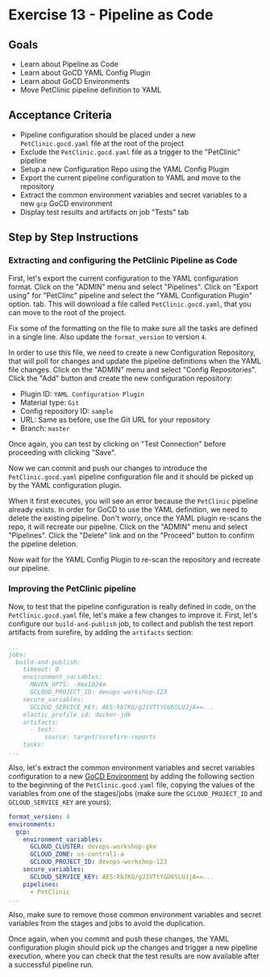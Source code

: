 # Exercise 13 - Pipeline as Code

## Goals

* Learn about Pipeline as Code
* Learn about GoCD YAML Config Plugin
* Learn about GoCD Environments
* Move PetClinic pipeline definition to YAML

## Acceptance Criteria

* Pipeline configuration should be placed under a new `PetClinic.gocd.yaml` file
at the root of the project
* Exclude the `PetClinic.gocd.yaml` file as a trigger to the "PetClinic" pipeline
* Setup a new Configuration Repo using the YAML Config Plugin
* Export the current pipeline configuration to YAML and move to the repository
* Extract the common environment variables and secret variables to a new `gcp`
GoCD environment
* Display test results and artifacts on job "Tests" tab

## Step by Step Instructions

### Extracting and configuring the PetClinic Pipeline as Code

First, let's export the current configuration to the YAML configuration format.
Click on the "ADMIN" menu and select "Pipelines". Click on "Export using" for
"PetClinc" pipeline and select the "YAML Configuration Plugin" option.
tab. This will download a file called `PetClinic.gocd.yaml`, that you can move
to the root of the project.

Fix some of the formatting on the file to make sure all the tasks are defined in
a single line. Also update the `format_version` to version `4`.

In order to use this file, we need to create a new Configuration Repository,
that will poll for changes and update the pipeline definitions when the YAML
file changes. Click on the "ADMIN" menu and select "Config Repositories". Click
the "Add" button and create the new configuration repository:

* Plugin ID: `YAML Configuration Plugin`
* Material type: `Git`
* Config repository ID: `sample`
* URL: Same as before, use the Git URL for your repository
* Branch: `master`

Once again, you can test by clicking on "Test Connection" before proceeding
with clicking "Save".

Now we can commit and push our changes to introduce the `PetClinic.gocd.yaml`
pipeline configuration file and it should be picked up by the YAML configuration
plugin.

When it first executes, you will see an error because the `PetClinic` pipeline
already exists. In order for GoCD to use the YAML definition, we need to delete
the existing pipeline. Don't worry, once the YAML plugin re-scans the repo, it
will recreate our pipeline. Click on the "ADMIN" menu and select "Pipelines".
Click the "Delete" link and on the "Proceed" button to confirm the pipeline
deletion.

Now wait for the YAML Config Plugin to re-scan the repository and recreate our
pipeline.

### Improving the PetClinic pipeline

Now, to test that the pipeline configuration is really defined in code, on the
`PetClinic.gocd.yaml` file, let's make a few changes to improve it. First, let's
configure our `build-and-publish` job, to collect and publish the test report
artifacts from surefire, by adding the `artifacts` section:

```yaml
...
jobs:
  build-and-publish:
    timeout: 0
    environment_variables:
      MAVEN_OPTS: -Xmx1024m
      GCLOUD_PROJECT_ID: devops-workshop-123
    secure_variables:
      GCLOUD_SERVICE_KEY: AES:kb7KQ/gJ1VTtYGU6SLUJjA==...
    elastic_profile_id: docker-jdk
    artifacts:
      - test:
          source: target/surefire-reports
    tasks:
...
```

Also, let's extract the common environment variables and secret variables
configuration to a new [GoCD Environment](https://docs.gocd.org/current/navigation/environments_page.html)
by adding the following section to the beginning of the `PetClinic.gocd.yaml`
file, copying the values of the variables from one of the stages/jobs
(make sure the `GCLOUD_PROJECT_ID` and `GCLOUD_SERVICE_KEY` are yours):

```yaml
format_version: 4
environments:
  gcp:
    environment_variables:
      GCLOUD_CLUSTER: devops-workshop-gke
      GCLOUD_ZONE: us-central1-a
      GCLOUD_PROJECT_ID: devops-workshop-123
    secure_variables:
      GCLOUD_SERVICE_KEY: AES:kb7KQ/gJ1VTtYGU6SLUJjA==...
    pipelines:
      - PetClinic
...
```

Also, make sure to remove those common environment variables and secret
variables from the stages and jobs to avoid the duplication.

Once again, when you commit and push these changes, the YAML configuration
plugin should pick up the changes and trigger a new pipeline execution, where
you can check that the test results are now available after a successful
pipeline run.
